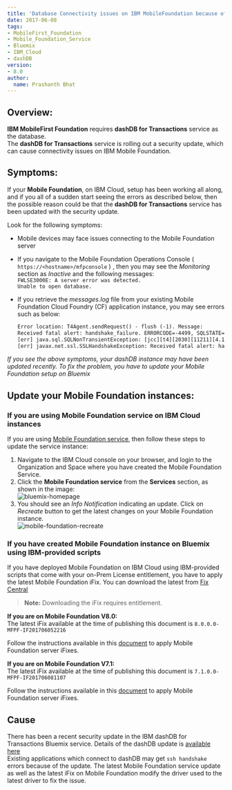```yaml
---
title: 'Database Connectivity issues on IBM MobileFoundation because of a security update to dashDB for Transactions service'
date: 2017-06-08
tags:
- MobileFirst_Foundation
- Mobile_Foundation_Service
- Bluemix
- IBM_Cloud
- dashDB
version:
- 8.0
author:
  name: Prashanth Bhat
---
```

## Overview:

**IBM MobileFirst Foundation**  requires **dashDB for Transactions** service as the database.  
The **dashDB for Transactions** service is rolling out a security update, which can cause connectivity issues on IBM Mobile Foundation.

## Symptoms:

If your **Mobile Foundation**, on IBM Cloud, setup has been working all along, and if you all of a sudden start seeing the errors as described below, then the possible reason could be that the **dashDB for Transactions** service has been updated with the security update.

Look for the following symptoms:   

*  Mobile devices may face issues connecting to the Mobile Foundation server  
*  If you navigate to the Mobile Foundation Operations Console ( `https://<hostname>/mfpconsole` ) , then you may see the _*Monitoring*_ section as _*Inactive*_ and the following messages:  
   `FWLSE3000E: A server error was detected.`  
   `Unable to open database.`  
* If you retrieve the _*messages.log*_ file from your existing Mobile Foundation Cloud Foundry (CF) application instance, you may see errors such as below:  

    ```xml
    Error location: T4Agent.sendRequest() - flush (-1). Message:    
    Received fatal alert: handshake_failure. ERRORCODE=-4499, SQLSTATE=08001 DSRA0010E: SQL State = 08001, Error Code = -4,499    
    [err] java.sql.SQLNonTransientException: [jcc][t4][2030][11211][4.13.80] A communication error occurred during operations on the connectionís underlying socket, socket input stream,    
    [err] javax.net.ssl.SSLHandshakeException: Received fatal alert: handshake_failure    
     ```  

*If you see the above symptoms, your dashDB instance may have been updated recently. To fix the problem, you have to update your Mobile Foundation setup on Bluemix*

## Update your Mobile Foundation instances:

### If you are using Mobile Foundation service on IBM Cloud instances  

If you are using [Mobile Foundation service](https://console.bluemix.net/catalog/services/mobile-foundation), then follow these steps to update the service instance:  

1. Navigate to the IBM Cloud console on your browser, and login to the Organization and Space where you have created the Mobile Foundation Service.
2. Click the **Mobile Foundation service** from the **Services** section, as shown in the image:      
  ![bluemix-homepage]({{site.baseurl}}/assets/blog/2017-06-08-mobile-foundation-dashdb-connectivity-issue/MobileFoundationService.png)  
3. You should see an *Info Notification* indicating an update. Click on *Recreate* button to get the latest changes on your Mobile Foundation instance.  
  ![mobile-foundation-recreate]({{site.baseurl}}/assets/blog/2017-06-08-mobile-foundation-dashdb-connectivity-issue/MobileFoundationRecreate.png)  


### If you have created Mobile Foundation instance on Bluemix using IBM-provided scripts  

If you have deployed Mobile Foundation on IBM Cloud using IBM-provided scripts that come with your on-Prem License entitlement, you have to apply the latest Mobile Foundation iFix. You can download the latest  from  [Fix Central](https://www-945.ibm.com/support/fixcentral)  

>**Note:** Downloading the iFix requires entitlement.  

**If you are on Mobile Foundation V8.0:**  
The latest iFix available at the time of publishing this document is `8.0.0.0-MFPF-IF201706052216`  

Follow the instructions available in this [document](https://mobilefirstplatform.ibmcloud.com/tutorials/en/foundation/8.0/bluemix/mobilefirst-server-using-scripts-lbp/#applying-mobilefirst-server-fixes) to apply Mobile Foundation server iFixes.

**If you are on Mobile Foundation V7.1:**  
The latest iFix available at the time of publishing this document is `7.1.0.0-MFPF-IF201706081107`  

Follow the instructions available in this [document](https://www.ibm.com/support/knowledgecenter/en/SSHS8R_7.1.0/com.ibm.worklight.deploy.doc/deploy/t_apply_interim_fix.html) to apply Mobile Foundation server iFixes.

## Cause

There has been a recent security update in the IBM dashDB for Transactions Bluemix service.
Details of the dashDB update is [available here](http://www-01.ibm.com/support/docview.wss?uid=swg22001150)  
Existing applications which connect to dashDB may get `ssh handshake` errors because of the update.
The latest Mobile Foundation service update as well as the latest iFix on Mobile Foundation modify the driver used to the latest driver to fix the issue.
